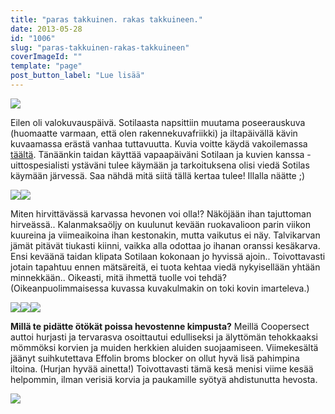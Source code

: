 ```yaml
---
title: "paras takkuinen. rakas takkuineen."
date: 2013-05-28
id: "1006"
slug: "paras-takkuinen-rakas-takkuineen"
coverImageId: ""
template: "page"
post_button_label: "Lue lisää"
---
```


[![](/images/naama1_.png)](http://2.bp.blogspot.com/-fWQuCab6bf0/UaPAw3gd8SI/AAAAAAAAF3s/6n_ZhNaDYQo/s1600/naama1_.png)

Eilen oli valokuvauspäivä. Sotilaasta napsittiin muutama poseerauskuva (huomaatte varmaan, että olen rakennekuvafriikki) ja iltapäivällä kävin kuvaamassa erästä vanhaa tuttavuutta. Kuvia voitte käydä vakoilemassa [täältä](http://maisaw.otukset.fi/kuvat/2013/27.5.+Ojanrinteen+Pokemon/). Tänäänkin taidan käyttää vapaapäiväni Sotilaan ja kuvien kanssa - uittospesialisti ystäväni tulee käymään ja tarkoituksena olisi viedä Sotilas käymään järvessä. Saa nähdä mitä siitä tällä kertaa tulee! Illalla näätte ;)

[![](/images/2705_2.JPG)](http://1.bp.blogspot.com/-zlt7icD27IY/UaO39tC3CQI/AAAAAAAAF28/ScJB5B8UxS8/s1600/2705_2.JPG)[![](/images/2705_3.JPG)](http://4.bp.blogspot.com/-aKh7dPj8xE8/UaO3-D1RYoI/AAAAAAAAF3A/QYOSPKU3v-4/s1600/2705_3.JPG)

Miten hirvittävässä karvassa hevonen voi olla!? Näköjään ihan tajuttoman hirveässä.. Kalanmaksaöljy on kuulunut kevään ruokavalioon parin viikon kuureina ja viimeaikoina ihan kestonakin, mutta vaikutus ei näy. Talvikarvan jämät pitävät tiukasti kiinni, vaikka alla odottaa jo ihanan oranssi kesäkarva. Ensi keväänä taidan klipata Sotilaan kokonaan jo hyvissä ajoin.. Toivottavasti jotain tapahtuu ennen mätsäreitä, ei tuota kehtaa viedä nykyisellään yhtään minnekkään.. Oikeasti, mitä ihmettä tuolle voi tehdä? (Oikeanpuolimmaisessa kuvassa kuvakulmakin on toki kovin imarteleva.)

[![](/images/2705_10.JPG)](http://3.bp.blogspot.com/-BfmyLVvcvHo/UaO36rEApnI/AAAAAAAAF2k/jHZWsBgOtrI/s1600/2705_10.JPG)[![](/images/2705_8.JPG)](http://4.bp.blogspot.com/--ABHOTeqxGU/UaO3-nb5_II/AAAAAAAAF3I/QA5lje8JABU/s1600/2705_8.JPG)[![](/images/2705_12.JPG)](http://1.bp.blogspot.com/-pxI5Xc8PNuc/UaO38Vaa4XI/AAAAAAAAF20/hh8-mV3UHYc/s1600/2705_12.JPG)

**Millä te pidätte ötökät poissa hevostenne kimpusta?** Meillä Coopersect auttoi hurjasti ja tervarasva osoittautui edulliseksi ja älyttömän tehokkaaksi mömmöksi korvien ja muiden herkkien aluiden suojaamiseen. Viimekesältä jäänyt suihkutettava Effolin broms blocker on ollut hyvä lisä pahimpina iltoina. (Hurjan hyvää ainetta!) Toivottavasti tämä kesä menisi viime kesää helpommin, ilman verisiä korvia ja paukamille syötyä ahdistunutta hevosta.

[![](/images/ak.png)](http://2.bp.blogspot.com/-ug1Uuo1-t24/UaO42RNUYAI/AAAAAAAAF3c/BFwJe_f1mpc/s1600/ak.png)
